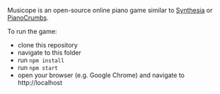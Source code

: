 Musicope is an open-source online piano game similar to [Synthesia](http://synthesiagame.com/) or [PianoCrumbs](http://www.pianocrumbs.com/piano/). 

To run the game:

* clone this repository
* navigate to this folder
* run `npm install`
* run `npm start`
* open your browser (e.g. Google Chrome) and navigate to http://localhost